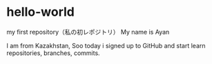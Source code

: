 # hello-world
my first repository（私の初レポジトリ）
My name is Ayan

I am from Kazakhstan, Soo today i signed up to GitHub and start learn repositories, branches, commits.
